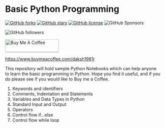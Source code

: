 # Basic Python Programming

<a href="https://github.com/Deepak-Rai-1027/Learning_Python/network"><img alt="GitHub forks" src="https://img.shields.io/github/forks/Deepak-Rai-1027/Learning_Python"></a> <a href="https://github.com/Deepak-Rai-1027/Learning_Python/stargazers"><img alt="GitHub stars" src="https://img.shields.io/github/stars/Deepak-Rai-1027/Learning_Python"></a> <a href="https://github.com/Deepak-Rai-1027/Learning_Python/blob/main/LICENSE"><img alt="GitHub license" src="https://img.shields.io/github/license/Deepak-Rai-1027/Learning_Python"></a> <img alt="GitHub Sponsors" src="https://img.shields.io/github/sponsors/Deepak-Rai-1027">

<img alt="GitHub followers" src="https://img.shields.io/github/followers/Deepak-Rai-1027?style=social">

<a href="https://www.buymeacoffee.com/gbraad" target="_blank"><img src="https://www.buymeacoffee.com/assets/img/custom_images/orange_img.png" alt="Buy Me A Coffee" style="height: 41px !important;width: 174px !important;box-shadow: 0px 3px 2px 0px rgba(190, 190, 190, 0.5) !important;-webkit-box-shadow: 0px 3px 2px 0px rgba(190, 190, 190, 0.5) !important;" ></a>

https://www.buymeacoffee.com/daksh1981r

This repository will hold sample Python Notebooks which can help anyone to learn the basic programming in Python. Hope you find it useful, and if you do please see if you would like to Buy me a Coffee. 

1. Keywords and identifiers
2. Comments, Indentation and Statements
3. Variables and Data Types in Python
4. Standard Input and Output
5. Operators
6. Control flow if...else
7. Control flow while loop

